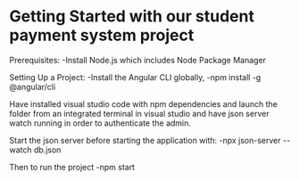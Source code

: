 # Getting Started with our student payment system project
Prerequisites:
-Install Node.js which includes Node Package Manager

Setting Up a Project:
-Install the Angular CLI globally,
-npm install -g @angular/cli

Have installed visual studio code with npm dependencies and launch the folder from an integrated terminal in visual studio
and have json server watch running in order to authenticate the admin.

Start the json server before starting the application with:
-npx json-server --watch db.json

Then to run the project
-npm start 

